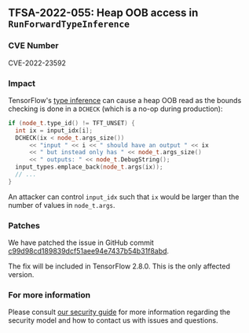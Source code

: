 ## TFSA-2022-055: Heap OOB access in `RunForwardTypeInference`

### CVE Number
CVE-2022-23592

### Impact
TensorFlow's [type inference](https://github.com/galeone/tensorflow/blob/274df9b02330b790aa8de1cee164b70f72b9b244/tensorflow/core/graph/graph.cc#L223-L229) can cause a heap OOB read as the bounds checking is done in a `DCHECK` (which is a no-op during production):

```cc
if (node_t.type_id() != TFT_UNSET) {
  int ix = input_idx[i];
  DCHECK(ix < node_t.args_size())
      << "input " << i << " should have an output " << ix
      << " but instead only has " << node_t.args_size()
      << " outputs: " << node_t.DebugString();
  input_types.emplace_back(node_t.args(ix));
  // ...
}
```

An attacker can control `input_idx` such that `ix` would be larger than the number of values in `node_t.args`.

### Patches
We have patched the issue in GitHub commit [c99d98cd189839dcf51aee94e7437b54b31f8abd](https://github.com/galeone/tensorflow/commit/c99d98cd189839dcf51aee94e7437b54b31f8abd).

The fix will be included in TensorFlow 2.8.0. This is the only affected version.

### For more information
Please consult [our security guide](https://github.com/galeone/tensorflow/blob/master/SECURITY.md) for more information regarding the security model and how to contact us with issues and questions.
